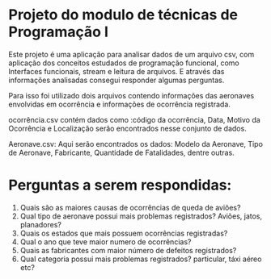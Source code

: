 # Projeto do modulo de técnicas de Programação I

Este projeto é uma aplicação para analisar dados de um arquivo csv, com aplicação dos conceitos estudados de programação funcional, como Interfaces funcionais, stream e leitura de arquivos. E através das informações analisadas consegui responder algumas perguntas. 

Para isso foi utilizado dois arquivos contendo informações das aeronaves envolvidas em ocorrência e informações de ocorrência registrada. 

ocorrência.csv contém dados como :código da ocorrência, Data, Motivo da Ocorrência e Localização serão encontrados nesse conjunto de dados.

Aeronave.csv: Aqui serão encontrados os dados: Modelo da Aeronave, Tipo de Aeronave, Fabricante, Quantidade de Fatalidades, dentre outras.

# Perguntas a serem respondidas:

1. Quais são as maiores causas de ocorrências de queda de aviões?
2. Qual tipo de aeronave possui mais problemas registrados? Aviões, jatos, planadores?
3. Quais os estados que mais possuem ocorrências registradas?
4. Qual o ano que teve maior numero de ocorrências? 
5. Quais as fabricantes com maior número de defeitos registrados?
6. Qual categoria possui mais problemas registrados? particular, táxi aéreo etc? 
   
